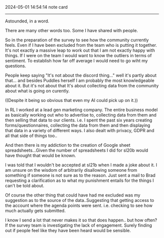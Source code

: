 2024-05-01 14:54:14 note card

---


Astounded, in a word.

There are many other words too. Some I have shared with people.

So in the preparation of the survey to see how the community currently feels. Even if I have been excluded  from the team who is putting it together. It's not exactly a massive leap to work out that I am not exactly happy with things. If I were on the team I would want to know the outliers in terms of sentiment. To establish how far off average I would need to go wiht my questions.

People keep saying "It's not about the discord thing..." well it's partly about that... and besides Puddles herself I am probably the most knowledgeable about it. But it's not about that It's about collecting data from the community about what is going on curently. 

((Despite it being so obvious that even my AI could pick up on it.))

In RL I worked at a lead gen marketing company. The entire business model as basically working out who to advertise to, collecting data from them and then selling that data to our clients.  i.e. I spent the past six years creating forms/questionnaires, collecting the data from them and then displaying that data in a variety of different ways. I also dealt with privacy, GDPR and all that side of things too.. 

And then there is my addiction to the creation of Google sheet spreadsheets...Given the number of spreadsheets I did for sl20b would have thought that would be known. 

I was told that I wouldn't be accepted at sl21b when I made a joke about it. I am unsure on the wisdom of arbitrarily disallowing someone from something if someone is not sure as to the reason. Just sent a mail to Brad requesting a clarification as to what my punishment entails for the things I can't be told about. 

Of course the other thing that could have had me excluded was my suggestion as to the source of the data..Suggesting that getting access to the account where the agenda points were sent. i.e. checking to see how much actually gets submitted. 

I know I send a lot that never makes it so that does happen.. but how often? If the survey team is investigating the lack of engagement. Surely finding out if people feel like they have been heard would be sensible. 







